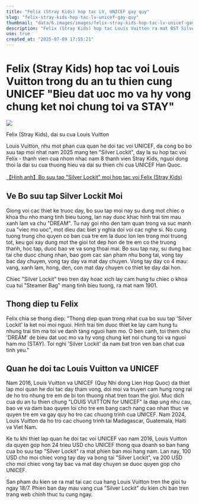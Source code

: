 ```yaml
---
title: "Felix (Stray Kids) hop tac LV, UNICEF gay quy"
slug: "felix-stray-kids-hop-tac-lv-unicef-gay-quy"
thumbnail: "data/6.images/images/felix-stray-kids-hop-tac-lv-unicef-gay-quy.webp"
description: "Felix (Stray Kids) hop tac Louis Vuitton ra mat BST Silver Lockit moi gay quy cho UNICEF, trong do co ho tro chuong trinh tai Viet Nam."
use: true
created_at: "2025-07-09 17:55:21"
---
```


# Felix (Stray Kids) hop tac voi Louis Vuitton trong du an tu thien cung UNICEF "Bieu dat uoc mo va hy vong chung ket noi chung toi va STAY"

![](/images/20250709-00000366-oric-000-1-view.webp)

Felix (Stray Kids), dai su cua Louis Vuitton

Louis Vuitton, nhu mot phan cua quan he doi tac voi UNICEF, da cong bo bo suu tap moi nhat nam 2025 mang ten "Silver Lockit", day la su hop tac voi Felix - thanh vien cua nhom nhac nam 8 thanh vien Stray Kids, nguoi dong thoi la dai su cua thuong hieu va dai su thien chi cua UNICEF Han Quoc.

[【Hinh anh】Bo suu tap "Silver Lockit" moi hop tac voi Felix (Stray Kids)](https://www.oricon.co.jp/news/2394749/photo/2/?anc=146&utm_source=headlines.yahoo.co.jp&utm_content=%2Fhl%3Fa%3D20250709-00000366-oric-ent&utm_medium=referral)

## Ve Bo suu tap Silver Lockit Moi

Giong voi cac thiet ke truoc day, bo suu tap moi nay su dung mot chiec o khoa thu nho mang tinh bieu tuong, lan nay duoc khac hinh trai tim mau xanh lam va chu "DREAM". Tu nay goi nho den tam quan trong va suc manh cua "viec mo uoc", mot dieu dac biet y nghia doi voi cac nghe si. No cung tuong trung cho quyen co ban cua tre em la duoc lon len trong moi truong tot, keu goi xay dung mot the gioi tot dep hon de tre em co the truong thanh, hoc tap, duoc bao ve va song thoai mai. Bo suu tap nay, su dung bac tai che duoc chung nhan, bao gom cac san pham nhu bong tai, vong tay bac day chuyen, vong tay day va mat day chuyen. Vong tay day co 4 mau: vang, xanh lam, hong, den, con mat day chuyen co thiet ke day dai hon.

Chiec "Silver Lockit" treo tren day hoac xich lay cam hung tu chiec o khoa cua tui "Steamer Bag" mang tinh bieu tuong, ra mat nam 1901.

## Thong diep tu Felix

Felix chia se thong diep: "Thong diep quan trong nhat cua bo suu tap 'Silver Lockit' la ket noi moi nguoi. Hinh trai tim duoc thiet ke lay cam hung tu nhung trai tim ma toi ve danh tang nguoi ham mo. O ben canh, toi them chu 'DREAM' de bieu dat uoc mo va hy vong chung ket noi chung toi va nguoi ham mo (STAY). Toi nghi 'Silver Lockit' da nam bat tron ven ban chat cua tinh yeu."

## Quan he doi tac Louis Vuitton va UNICEF

Nam 2016, Louis Vuitton va UNICEF (Quy Nhi dong Lien Hop Quoc) da thiet lap moi quan he doi tac day tham vong, doi moi va truyen cam hung rong rai de ho tro nhung tre em de bi ton thuong nhat tren toan the gioi. Muc dich cua du an tu thien chung "LOUIS VUITTON for UNICEF" la dap ung nhu cau, bao ve va dam bao quyen loi cho tre em bang cach nang cao nhan thuc ve quyen tre em va gay quy ho tro cac chuong trinh cua UNICEF. Nam 2024, Louis Vuitton da ho tro cac chuong trinh tai Madagascar, Guatemala, Haiti va Viet Nam.

Ke tu khi thiet lap quan he doi tac voi UNICEF vao nam 2016, Louis Vuitton da quyen gop hon 24 trieu USD cho UNICEF thong qua doanh so ban hang cua bo suu tap "Silver Lockit" ra mat phien ban moi hang nam. Lan nay, 100 USD cho moi chiec vong tay day va bong tai "Silver Lockit", va 200 USD cho moi chiec vong tay bac va mat day chuyen se duoc quyen gop cho UNICEF.

San pham du kien se ra mat tai cac cua hang Louis Vuitton tren the gioi tu ngay 18/7. Phien ban day mau vang cua "Silver Lockit" du kien chi ban tren trang web chinh thuc tu cung ngay.
